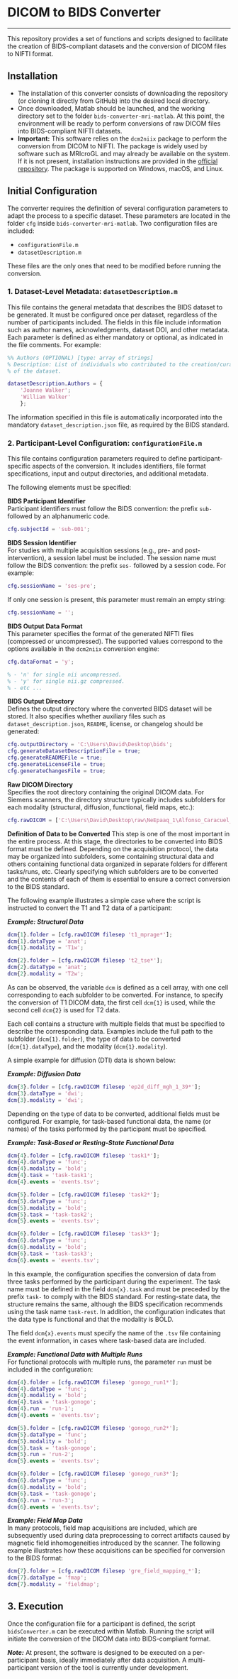# DICOM to BIDS Converter
---
This repository provides a set of functions and scripts designed to facilitate the creation of BIDS-compliant datasets and the conversion of DICOM files to NIFTI format.

## Installation

- The installation of this converter consists of downloading the repository (or cloning it directly from GitHub) into the desired local directory.
- Once downloaded, Matlab should be launched, and the working directory set to the folder `bids-converter-mri-matlab`. At this point, the environment will be ready to perform conversions of raw DICOM files into BIDS-compliant NIFTI datasets.
- **Important:** This software relies on the `dcm2niix` package to perform the conversion from DICOM to NIFTI. The package is widely used by software such as MRIcroGL and may already be available on the system. If it is not present, installation instructions are provided in the [official repository](https://github.com/rordenlab/dcm2niix?tab=readme-ov-file#install). The package is supported on Windows, macOS, and Linux.

## Initial Configuration

The converter requires the definition of several configuration parameters to adapt the process to a specific dataset. These parameters are located in the folder `cfg` inside `bids-converter-mri-matlab`. Two configuration files are included:

- `configurationFile.m`
- `datasetDescription.m`

These files are the only ones that need to be modified before running the conversion.

### 1. Dataset-Level Metadata: `datasetDescription.m`

This file contains the general metadata that describes the BIDS dataset to be generated. It must be configured once per dataset, regardless of the number of participants included. The fields in this file include information such as author names, acknowledgments, dataset DOI, and other metadata. Each parameter is defined as either mandatory or optional, as indicated in the file comments. For example:

```matlab
%% Authors (OPTIONAL) [type: array of strings]
% Description: List of individuals who contributed to the creation/curation 
% of the dataset.

datasetDescription.Authors = {
    'Joanne Walker';
    'William Walker'
    };
```

The information specified in this file is automatically incorporated into the mandatory `dataset_description.json` file, as required by the BIDS standard.

### 2. Participant-Level Configuration: `configurationFile.m`

This file contains configuration parameters required to define participant-specific aspects of the conversion. It includes identifiers, file format specifications, input and output directories, and additional metadata.

The following elements must be specified:

**BIDS Participant Identifier**  
Participant identifiers must follow the BIDS convention: the prefix `sub-` followed by an alphanumeric code.
```matlab
cfg.subjectId = 'sub-001';
```

**BIDS Session Identifier**  
For studies with multiple acquisition sessions (e.g., pre- and post-intervention), a session label must be included. The session name must follow the BIDS convention: the prefix `ses-` followed by a session code. For example:
```matlab
cfg.sessionName = 'ses-pre';
```
If only one session is present, this parameter must remain an empty string:
```matlab
cfg.sessionName = '';
```

**BIDS Output Data Format**  
This parameter specifies the format of the generated NIFTI files (compressed or uncompressed). The supported values correspond to the options available in the `dcm2niix` conversion engine:
```matlab
cfg.dataFormat = 'y';

% - 'n' for single nii uncompressed.
% - 'y' for single nii.gz compressed.
% - etc ...
```

**BIDS Output Directory**  
Defines the output directory where the converted BIDS dataset will be stored. It also specifies whether auxiliary files such as `dataset_description.json`, `README`, license, or changelog should be generated:
```matlab
cfg.outputDirectory = 'C:\Users\David\Desktop\bids';
cfg.generateDatasetDescriptionFile = true;
cfg.generateREADMEFile = true;
cfg.generateLicenseFile = true;
cfg.generateChangesFile = true;
```

**Raw DICOM Directory**  
Specifies the root directory containing the original DICOM data. For Siemens scanners, the directory structure typically includes subfolders for each modality (structural, diffusion, functional, field maps, etc.):
```matlab
cfg.rawDICOM = ['C:\Users\David\Desktop\raw\NeEpaaq_1\Alfonso_Caracuel_Rm - 1'];
```

**Definition of Data to be Converted** 
This step is one of the most important in the entire process. At this stage, the directories to be converted into BIDS format must be defined. Depending on the acquisition protocol, the data may be organized into subfolders, some containing structural data and others containing functional data organized in separate folders for different tasks/runs, etc. Clearly specifying which subfolders are to be converted and the contents of each of them is essential to ensure a correct conversion to the BIDS standard.

The following example illustrates a simple case where the script is instructed to convert the T1 and T2 data of a participant:

***Example: Structural Data***
```matlab
dcm{1}.folder = [cfg.rawDICOM filesep 't1_mprage*']; 
dcm{1}.dataType = 'anat';
dcm{1}.modality = 'T1w';

dcm{2}.folder = [cfg.rawDICOM filesep 't2_tse*']; 
dcm{2}.dataType = 'anat';
dcm{2}.modality = 'T2w';
```
As can be observed, the variable ``dcm`` is defined as a cell array, with one cell corresponding to each subfolder to be converted. For instance, to specify the conversion of T1 DICOM data, the first cell `dcm{1}` is used, while the second cell `dcm{2}` is used for T2 data.

Each cell contains a structure with multiple fields that must be specified to describe the corresponding data. Examples include the full path to the subfolder (`dcm{1}.folder`), the type of data to be converted (`dcm{1}.dataType`), and the modality (`dcm{1}.modality`).

A simple example for diffusion (DTI) data is shown below:

***Example: Diffusion Data***
```matlab
dcm{3}.folder = [cfg.rawDICOM filesep 'ep2d_diff_mgh_1_39*'];
dcm{3}.dataType = 'dwi';
dcm{3}.modality = 'dwi';
```
Depending on the type of data to be converted, additional fields must be configured. For example, for task-based functional data, the name (or names) of the tasks performed by the participant must be specified.

***Example: Task-Based or Resting-State Functional Data***  
```matlab
dcm{4}.folder = [cfg.rawDICOM filesep 'task1*'];
dcm{4}.dataType = 'func';
dcm{4}.modality = 'bold';
dcm{4}.task = 'task-task1';
dcm{4}.events = 'events.tsv';

dcm{5}.folder = [cfg.rawDICOM filesep 'task2*'];
dcm{5}.dataType = 'func';
dcm{5}.modality = 'bold';
dcm{5}.task = 'task-task2';
dcm{5}.events = 'events.tsv';

dcm{6}.folder = [cfg.rawDICOM filesep 'task3*'];
dcm{6}.dataType = 'func';
dcm{6}.modality = 'bold';
dcm{6}.task = 'task-task3';
dcm{6}.events = 'events.tsv';
```
In this example, the configuration specifies the conversion of data from three tasks performed by the participant during the experiment. The task name must be defined in the field `dcm{x}.task` and must be preceded by the prefix `task-` to comply with the BIDS standard. For resting-state data, the structure remains the same, although the BIDS specification recommends using the task name `task-rest`. In addition, the configuration indicates that the data type is functional and that the modality is BOLD.

The field `dcm{x}.events` must specify the name of the `.tsv` file containing the event information, in cases where task-based data are included.

***Example: Functional Data with Multiple Runs***  
For functional protocols with multiple runs, the parameter `run` must be included in the configuration:
```matlab
dcm{4}.folder = [cfg.rawDICOM filesep 'gonogo_run1*'];
dcm{4}.dataType = 'func';   
dcm{4}.modality = 'bold'; 
dcm{4}.task = 'task-gonogo';
dcm{4}.run = 'run-1'; 
dcm{4}.events = 'events.tsv';

dcm{5}.folder = [cfg.rawDICOM filesep 'gonogo_run2*'];
dcm{5}.dataType = 'func';   
dcm{5}.modality = 'bold'; 
dcm{5}.task = 'task-gonogo';
dcm{5}.run = 'run-2';
dcm{5}.events = 'events.tsv';

dcm{6}.folder = [cfg.rawDICOM filesep 'gonogo_run3*'];
dcm{6}.dataType = 'func';   
dcm{6}.modality = 'bold'; 
dcm{6}.task = 'task-gonogo';
dcm{6}.run = 'run-3';
dcm{6}.events = 'events.tsv';
```

***Example: Field Map Data***  
In many protocols, field map acquisitions are included, which are subsequently used during data preprocessing to correct artifacts caused by magnetic field inhomogeneities introduced by the scanner. The following example illustrates how these acquisitions can be specified for conversion to the BIDS format:
```matlab
dcm{7}.folder = [cfg.rawDICOM filesep 'gre_field_mapping_*'];
dcm{7}.dataType = 'fmap';
dcm{7}.modality = 'fieldmap';
```

## 3. Execution

Once the configuration file for a participant is defined, the script `bidsConverter.m` can be executed within Matlab. Running the script will initiate the conversion of the DICOM data into BIDS-compliant format.

***Note:*** At present, the software is designed to be executed on a per-participant basis, ideally immediately after data acquisition. A multi-participant version of the tool is currently under development.
